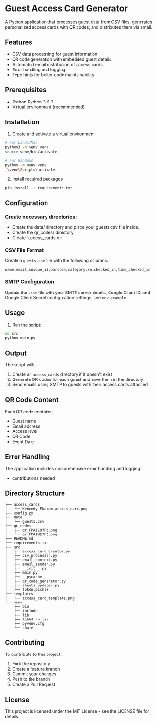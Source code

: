 # Guest Access Card Generator

A Python application that processes guest data from CSV files, generates personalized access cards with QR codes, and distributes them via email.

## Features

- CSV data processing for guest information
- QR code generation with embedded guest details
- Automated email distribution of access cards
- Error handling and logging
- Type hints for better code maintainability

## Prerequisites

- Python Python 3.11.2
- Virtual environment (recommended)

## Installation

1. Create and activate a virtual environment:

```bash
# For Linux/Mac
python3 -m venv venv
source venv/bin/activate

# For Windows
python -m venv venv
.\venv\Scripts\activate
```

2. Install required packages:

```bash
pip install -r requirements.txt
```

## Configuration

### Create necessary directories:

- Create the data/ directory and place your guests.csv file inside.
- Create the qr_codes/ directory.
- Create `access_cards dir

### CSV File Format

Create a `guests.csv` file with the following columns:

```
name,email,unique_id,barcode,category,xn,checked_in,time_checked_in
```

### SMTP Configuration

Update the `.env` file with your SMTP server details, Google Client ID, and Google Client Secret configuration settings. see `env.example`

#### 

## Usage
1. Run the script:

```bash
cd src
python main.py
```

## Output

The script will:
1. Create an `access_cards` directory if it doesn't exist
2. Generate QR codes for each guest and save them in the directory
3. Send emails using SMTP to guests with their access cards attached

## QR Code Content

Each QR code contains:
- Guest name
- Email address
- Access level
- QR Code
- Event Date

## Error Handling

The application includes comprehensive error handling and logging:
- contributions needed

## Directory Structure

```
├── access_cards
│   └── Kennedy_Ekanem_access_card.png
├── config.py
├── data
│   └── guests.csv
├── qr_codes
│   ├── qr_PPAI1O7P2.png
│   └── qr_PPAIWE7P2.png
├── README.md
├── requirements.txt
├── src
│   ├── access_card_creator.py
│   ├── csv_processor.py
│   ├── email_content.py
│   ├── email_sender.py
│   ├── __init__.py
│   ├── main.py
│   ├── __pycache__
│   ├── qr_code_generator.py
│   ├── sheets_updater.py
│   └── token.pickle
├── templates
│   └── access_card_template.png
└── venv
    ├── bin
    ├── include
    ├── lib
    ├── lib64 -> lib
    ├── pyvenv.cfg
    └── share

```

## Contributing

To contribute to this project:
1. Fork the repository
2. Create a feature branch
3. Commit your changes
4. Push to the branch
5. Create a Pull Request

## License

This project is licensed under the MIT License - see the LICENSE file for details.
